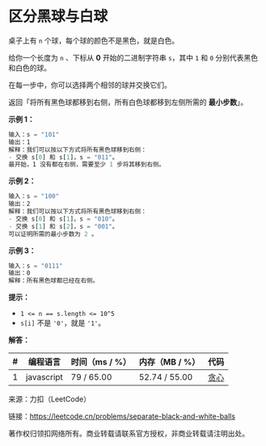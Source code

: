# 区分黑球与白球

桌子上有 `n` 个球，每个球的颜色不是黑色，就是白色。

给你一个长度为 `n` 、下标从 **0** 开始的二进制字符串 `s`，其中 `1` 和 `0` 分别代表黑色和白色的球。

在每一步中，你可以选择两个相邻的球并交换它们。

返回「将所有黑色球都移到右侧，所有白色球都移到左侧所需的 **最小步数**」。

**示例 1：**

``` javascript
输入：s = "101"
输出：1
解释：我们可以按以下方式将所有黑色球移到右侧：
- 交换 s[0] 和 s[1]，s = "011"。
最开始，1 没有都在右侧，需要至少 1 步将其移到右侧。
```

**示例 2：**

``` javascript
输入：s = "100"
输出：2
解释：我们可以按以下方式将所有黑色球移到右侧：
- 交换 s[0] 和 s[1]，s = "010"。
- 交换 s[1] 和 s[2]，s = "001"。
可以证明所需的最小步数为 2 。
```

**示例 3：**

``` javascript
输入：s = "0111"
输出：0
解释：所有黑色球都已经在右侧。
```

**提示：**

- `1 <= n == s.length <= 10^5`
- `s[i]` 不是 `'0'`，就是 `'1'`。

**解答：**

**#**|**编程语言**|**时间（ms / %）**|**内存（MB / %）**|**代码**
--|--|--|--|--
1|javascript|79 / 65.00|52.74 / 55.00|[贪心](./javascript/ac_v1.js)

来源：力扣（LeetCode）

链接：https://leetcode.cn/problems/separate-black-and-white-balls

著作权归领扣网络所有。商业转载请联系官方授权，非商业转载请注明出处。
